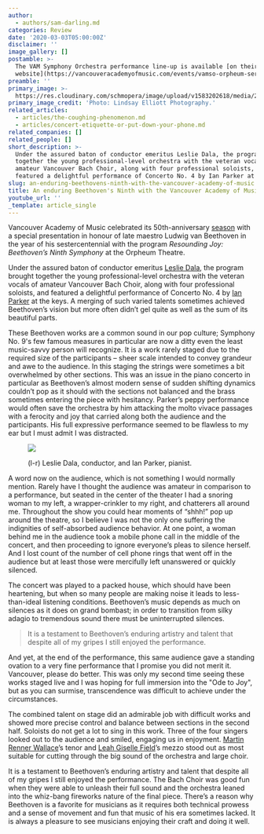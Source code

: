 ```yaml
---
author:
  - authors/sam-darling.md
categories: Review
date: '2020-03-03T05:00:00Z'
disclaimer: ''
image_gallery: []
postamble: >-
  The VAM Symphony Orchestra performance line-up is available [on their
  website](https://vancouveracademyofmusic.com/events/vamso-orpheum-series/).
preamble: ''
primary_image: >-
  https://res.cloudinary.com/schmopera/image/upload/v1583202618/media/2020/03/sqVAMSO-LindsayElliottPhotography_xynrf2.jpg
primary_image_credit: 'Photo: Lindsay Elliott Photography.'
related_articles:
  - articles/the-coughing-phenomenon.md
  - articles/concert-etiquette-or-put-down-your-phone.md
related_companies: []
related_people: []
short_description: >-
  Under the assured baton of conductor emeritus Leslie Dala, the program brought
  together the young professional-level orchestra with the veteran vocals of
  amateur Vancouver Bach Choir, along with four professional soloists, and
  featured a delightful performance of Concerto No. 4 by Ian Parker at the keys
slug: an-enduring-beethovens-ninth-with-the-vancouver-academy-of-music
title: An enduring Beethoven's Ninth with the Vancouver Academy of Music
youtube_url: ''
_template: article_single
---
```


Vancouver Academy of Music celebrated its 50th-anniversary [season](https://vancouveracademyofmusic.com/events/vamso-orpheum-series/) with a special presentation in honour of late maestro Ludwig van Beethoven in the year of his sestercentennial with the program _Resounding Joy: Beethoven’s Ninth Symphony_ at the Orpheum Theatre.

Under the assured baton of conductor emeritus [Leslie Dala](http://www.lesliedala.com/about/), the program brought together the young professional-level orchestra with the veteran vocals of amateur Vancouver Bach Choir, along with four professional soloists, and featured a delightful performance of Concerto No. 4 by [Ian Parker](http://www.ianparker.ca/) at the keys. A merging of such varied talents sometimes achieved Beethoven’s vision but more often didn’t gel quite as well as the sum of its beautiful parts.

These Beethoven works are a common sound in our pop culture; Symphony No. 9's few famous measures in particular are now a ditty even the least music-savvy person will recognize. It is a work rarely staged due to the required size of the participants – sheer scale intended to convey grandeur and awe to the audience. In this staging the strings were sometimes a bit overwhelmed by other sections. This was an issue in the piano concerto in particular as Beethoven’s almost modern sense of sudden shifting dynamics couldn’t pop as it should with the sections not balanced and the brass sometimes entering the piece with hesitancy. Parker’s peppy performance would often save the orchestra by him attacking the molto vivace passages with a ferocity and joy that carried along both the audience and the participants. His full expressive performance seemed to be flawless to my ear but I must admit I was distracted.

<figure data-type="image">

![](https://res.cloudinary.com/schmopera/image/upload/v1583258905/media/2020/03/VAMCollage-DalaParker_vdf2rg.jpg)

<figcaption>(l-r) Leslie Dala, conductor, and Ian Parker, pianist.</figcaption>

</figure>

A word now on the audience, which is not something I would normally mention. Rarely have I thought the audience was amateur in comparison to a performance, but seated in the center of the theater I had a snoring woman to my left, a wrapper-crinkler to my right, and chatterers all around me. Throughout the show you could hear moments of “shhh!” pop up around the theatre, so I believe I was not the only one suffering the indignities of self-absorbed audience behavior. At one point, a woman behind me in the audience took a mobile phone call in the middle of the concert, and then proceeding to ignore everyone’s pleas to silence herself. And I lost count of the number of cell phone rings that went off in the audience but at least those were mercifully left unanswered or quickly silenced.

The concert was played to a packed house, which should have been heartening, but when so many people are making noise it leads to less-than-ideal listening conditions. Beethoven’s music depends as much on silences as it does on grand bombast; in order to transition from silky adagio to tremendous sound there must be uninterrupted silences.

> It is a testament to Beethoven’s enduring artistry and talent that despite all of my gripes I still enjoyed the performance.

And yet, at the end of the performance, this same audience gave a standing ovation to a very fine performance that I promise you did not merit it. Vancouver, please do better. This was only my second time seeing these works staged live and I was hoping for full immersion into the "Ode to Joy", but as you can surmise, transcendence was difficult to achieve under the circumstances.

The combined talent on stage did an admirable job with difficult works and showed more precise control and balance between sections in the second half. Soloists do not get a lot to sing in this work. Three of the four singers looked out to the audience and smiled, engaging us in enjoyment. [Martin Renner Wallace](https://martinrw.ca/)’s tenor and [Leah Giselle Field](https://leahgisellefield.com/)’s mezzo stood out as most suitable for cutting through the big sound of the orchestra and large choir.

It is a testament to Beethoven’s enduring artistry and talent that despite all of my gripes I still enjoyed the performance. The Bach Choir was good fun when they were able to unleash their full sound and the orchestra leaned into the whiz-bang fireworks nature of the final piece. There’s a reason why Beethoven is a favorite for musicians as it requires both technical prowess and a sense of movement and fun that music of his era sometimes lacked. It is always a pleasure to see musicians enjoying their craft and doing it well.
